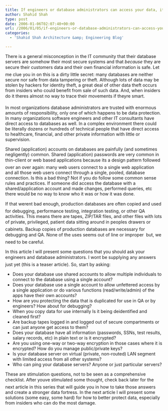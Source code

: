 ```yaml
---
title: If engineers or database administrators can access your data, it’s not secure
author: Shahid Shah
type: post
date: 2006-01-06T02:07:40+00:00
url: /2006/01/05/if-engineers-or-database-administrators-can-access-your-data-its-not-secure/
categories:
  - 'Shahid Shah Architecture &amp; Engineering Blog'

---
```

There is a general misconception in the IT community that their database servers are somehow their most secure systems and that _because_ they are secure their customers data and their own financial information is safe. Let me clue you in on this is a dirty little secret: many databases are neither secure nor safe from data tampering or theft. Although lots of data may be stolen by hackers for identity theft, a great deal of other data theft occurs from insiders who could benefit from sale of such data. And, when insiders do it theres almost no way to trace their movements if theyre smart.

In most organizations database administrators are trusted with enormous amounts of responsibility, only one of which happens to be data protection. In many organizations software engineers and other IT consultants have direct access to databases as well. In a complex environment there could be literally dozens or hundreds of technical people that have direct access to healthcare, financial, and other private information with little or supervision. 

Shared (application) accounts on databases are painfully (and sometimes negligently) common. Shared (application) passwords are very common in thin-client or web based applications because its a design pattern followed over an over again: many web users connect to a single web application and all those web users connect through a single, pooled, database connection. Is this a bad thing? Not if you do follow some common sense rules and practices. If someone did access the database with a shared/application account and made changes, performed queries, etc there would be no way to know who it was or how it was done. 

If that werent bad enough, production databases are often copied and used for debugging, performance testing, integration testing, or other QA activities. This means there are tapes, ZIP/TAR files, and other files with lots of private, privileged, patient data sitting around in peoples drawers or cabinets. Backup copies of production databases are necessary for debugging and QA. None of the uses seems out of line or improper  but, we need to be careful.

In this article I will present some questions that you should ask your engineers and database administrators. I wont be supplying any answers just yet (this is a teaser article). So, start by asking:

  * Does your database use shared accounts to allow multiple individuals to connect to the database using a single account?
  * Does your database use a single account to allow unfettered access by a single application or do various functions (read/write/admin) of the apps have their own accounts?
  * How are you protecting the data that is duplicated for use in QA or by engineers? How about for debugging?
  * When you copy data for use internally Is it being deidentified and cleaned first? 
  * Are backup tapes logged in and logged out of secure compartments or can just anyone get access to them?
  * Does your database have all information (passwords, SSNs, test results, salary records, etc) in plain text or is it encrypted?
  * Are you using one-way or two-way encryption in those cases where it is encrypted? How do you manage public/private keys?
  * Is your database server on virtual (private, non-routed) LAN segment with limited access from all other systems? 
  * Who can ping your database servers? Anyone or just particular servers?

These are stimulation questions, not to be seen as a comprehensive checklist. After youve stimulated some thought, check back later for the next article in this series that will guide you in how to take those answers and create a stronger data fortress. In the next article I will present some solutions (some easy, some hard) for how to better protect data, especially from insiders who can do the most damage.
